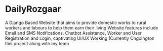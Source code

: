 # DailyRozgaar
A Django Based Website that aims to provide domestic works to rural
workers and labours to help them earn their living
Website features include Email and SMS Notifications, Chatbot
Assistance, Worker and User Registration and Login, captivating UI/UX
Working (Currently Ongoing)on this project along with my team
